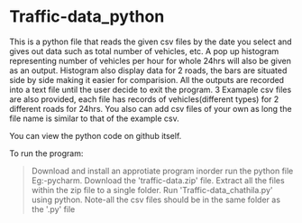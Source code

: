 # Traffic-data_python
This is a python file that reads the given csv files by the date you select and gives out data such as total number of vehicles, etc.
A pop up histogram representing number of vehicles per hour for whole 24hrs will also be given as an output.
Histogram also display data for 2 roads, the bars are situated side by side making it easier for comparision.
All the outputs are recorded into a text file until the user decide to exit the program.
3 Examaple csv files are also provided, each file has records of vehicles(different types) for 2 different roads for 24hrs.
You also can add csv files of your own as long the file name is similar to that of the example csv.

You can view the python code on github itself.

To run the program:
  >Download and install an approtiate program inorder run the python file Eg:-pycharm.
  >Download the 'traffic-data.zip' file.
  >Extract all the files within the zip file to a single folder.
  >Run 'Traffic-data_chathila.py' using python.
  >Note-all the csv files should be in the same folder as the '.py' file
